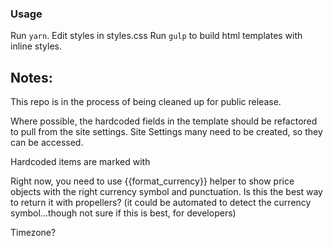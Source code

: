 ### Usage

Run `yarn`.
Edit styles in styles.css
Run `gulp` to build html templates with inline styles.

## Notes:

This repo is in the process of being cleaned up for public release.

Where possible, the hardcoded fields in the template should be refactored to pull from the site settings. Site Settings many need to be created, so they can be accessed.

Hardcoded items are marked with <!--configure-->

Right now, you need to use {{format_currency}} helper to show price objects with the right currency symbol and punctuation. Is this the best way to return it with propellers? (it could be automated to detect the currency symbol...though not sure if this is best, for developers)

Timezone?
